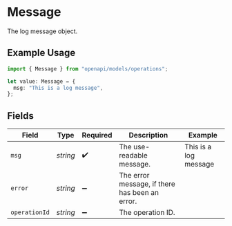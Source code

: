 # Message

The log message object.

## Example Usage

```typescript
import { Message } from "openapi/models/operations";

let value: Message = {
  msg: "This is a log message",
};
```

## Fields

| Field                                          | Type                                           | Required                                       | Description                                    | Example                                        |
| ---------------------------------------------- | ---------------------------------------------- | ---------------------------------------------- | ---------------------------------------------- | ---------------------------------------------- |
| `msg`                                          | *string*                                       | :heavy_check_mark:                             | The use-readable message.                      | This is a log message                          |
| `error`                                        | *string*                                       | :heavy_minus_sign:                             | The error message, if there has been an error. |                                                |
| `operationId`                                  | *string*                                       | :heavy_minus_sign:                             | The operation ID.                              |                                                |